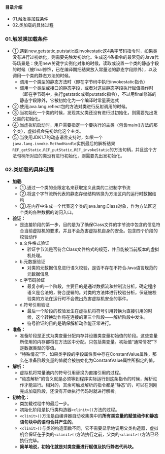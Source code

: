 #### 目录介绍

- 01.触发类加载条件
- 02.类加载的具体过程

### 01.触发类加载条件

- ①.遇到new,getstatic,putstatic或invokestatic这4条字节码指令时，如果类没有进行过初始化，则需要先触发初始化。生成这4条指令的最常见的Java代码场景是：使用new关键字实例化对象的时候，读取或设置一个类的静态字段的时候（被final修饰，已在编译期把结果放入常量池的静态字段除外），以及调用一个类的静态方法的时候。
  - 调用一个类型的静态方法时（即在字节码中执行invokestatic指令）
  - 调用一个类型或接口的静态字段，或者对这些静态字段执行赋值操作时（即在字节码中，执行getstatic或者putstatic指令），不过用final修饰的静态字段除外，它被初始化为一个编译时常量表达式
- ②.使用java.lang.reflect包的方法对类进行反射调用的时候。
- ③.当初始化一个类的时候，发现其父类还没有进行过初始化，则需要先出发父类的初始化。
- ④.当虚拟机启动时，用户需要指定一个要执行的主类（包含main()方法的那个类），虚拟机会先初始化这个主类。
- ⑤.当使用JDK1.7的动态语言支持时，如果一个`java.lang.invoke.MethodHandle`实例最后的解析结果`REF_getStatic,REF_putStatic,REF_invokeStatic`的方法句柄，并且这个方法句柄所对应的类没有进行初始化，则需要先出发初始化。

### 02.类加载的具体过程

- **加载:**
  - ①.通过一个类的全限定名来获取定义此类的二进制字节流
  - ②.将这个字节流所代表的静态存储结构转换为方法区内的运行时数据结构
  - ③.在内存中生成一个代表这个类的java.lang.Class对象，作为方法区这个类的各种数据的访问入口。
- **验证：**
  - 是连接阶段的第一步，目的是为了确保Class文件的字节流中包含的信息符合当前虚拟机的要求，并且不会危害虚拟机自身的安全。包含四个阶段的校验动作
  - a.文件格式验证
    - 验证字节流是否符合Class文件格式的规范，并且能被当前版本的虚拟机处理。
  - b.元数据验证
    - 对类的元数据信息进行语义校验，是否不存在不符合Java语言规范的元数据信息
  - c.字节码验证
    - 最复杂的一个阶段，主要目的是通过数据流和控制流分析，确定程序语义是合法的，符合逻辑的。对类的方法体进行校验分析，保证被校验类的方法在运行时不会做出危害虚拟机安全的事件。
  - d.符号引用验证
    - 最后一个阶段的校验发生在虚拟机将符号引用转换为直接引用的时候，这个转换动作将在连接的第三个阶段——解析阶段中发生。
    - 符号验证的目的是确保解析动作能正常进行。
- **准备：**
  - 准备阶段是正式为类变量分配内存并设置类变量初始值的阶段。这些变量所使用的内存都将在方法区中分配。只包括类变量。初始值“通常情况”下是数据类型的零值。
  - “特殊情况”下，如果类字段的字段属性表中存在ConstantValue属性，那么在准备阶段变量的值就会被初始化为ConstantValue属性所指定的值。
- **解析：**
  - 虚拟机将常量池内的符号引用替换为直接引用的过程。
  - “动态解析”的含义就是必须等到程序实际运行到这条指令的时候，解析动作才能进行。相对的，其余可触发解析的指令都是“静态”的，可以在刚刚完成加载阶段，还没有开始执行代码时就进行解析。
- **初始化：**
  - 类加载过程中的最后一步。
  - 初始化阶段是执行类构造器`<clinit>()`方法的过程。
  - `<clinit>()`方法是由编译器自动收集类中的**所有类变量的赋值动作和静态语句块中的语句合并产生的**。
  - `<clinit>()`与类的构造函数不同，它不需要显示地调用父类构造器，虚拟机会保证在子类的`<clinit>()`方法执行之前，父类的`<clinit>()`方法已经执行完毕。
  - **简单地说，初始化就是对类变量进行赋值及执行静态代码块。**
